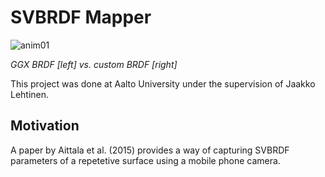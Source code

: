 # SVBRDF Mapper

![anim01](anim01.gif)

*GGX BRDF [left] vs. custom BRDF [right]*

This project was done at Aalto University under the supervision of Jaakko Lehtinen.

## Motivation

A paper by Aittala et al. (2015) provides a way of capturing SVBRDF parameters of a repetetive surface using a mobile phone camera.
